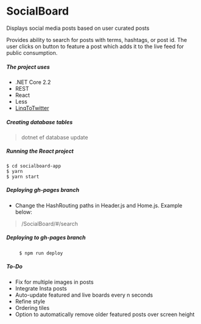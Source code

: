 # SocialBoard
Displays social media posts based on user curated posts

Provides ability to search for posts with terms, hashtags, or post id. The user clicks on button to feature a post which adds it to the live feed for public consumption.

##### The project uses
* .NET Core 2.2
* REST
* React
* Less
* [LinqToTwitter](https://github.com/JoeMayo/LinqToTwitter)

##### Creating database tables
> dotnet ef database update


##### Running the React project
<pre>
<code>$ cd socialboard-app</code>
<code>$ yarn</code>
<code>$ yarn start</code>
</pre>

##### Deploying gh-pages branch
* Change the HashRouting paths in Header.js and Home.js. Example below:
> /SocialBoard/#/search

##### Deploying to gh-pages branch
<pre>
	<code>$ npm run deploy</code>
</pre>

##### To-Do
* Fix for multiple images in posts 
* Integrate Insta posts
* Auto-update featured and live boards every n seconds
* Refine style
* Ordering tiles
* Option to automatically remove older featured posts over screen height
